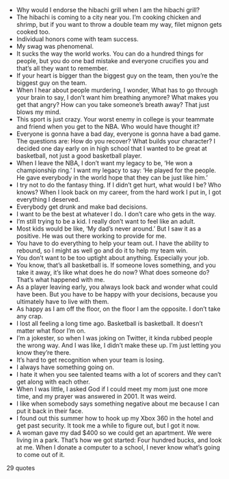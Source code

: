  - Why would I endorse the hibachi grill when I am the hibachi grill?
 - The hibachi is coming to a city near you. I’m cooking chicken and shrimp, but if you want to throw a double team my way, filet mignon gets cooked too.
 - Individual honors come with team success.
 - My swag was phenomenal.
 - It sucks the way the world works. You can do a hundred things for people, but you do one bad mistake and everyone crucifies you and that’s all they want to remember.
 - If your heart is bigger than the biggest guy on the team, then you’re the biggest guy on the team.
 - When I hear about people murdering, I wonder, What has to go through your brain to say, I don’t want him breathing anymore? What makes you get that angry? How can you take someone’s breath away? That just blows my mind.
 - This sport is just crazy. Your worst enemy in college is your teammate and friend when you get to the NBA. Who would have thought it?
 - Everyone is gonna have a bad day, everyone is gonna have a bad game. The questions are: How do you recover? What builds your character? I decided one day early on in high school that I wanted to be great at basketball, not just a good basketball player.
 - When I leave the NBA, I don’t want my legacy to be, ‘He won a championship ring.’ I want my legacy to say: ‘He played for the people. He gave everybody in the world hope that they can be just like him.’
 - I try not to do the fantasy thing. If I didn’t get hurt, what would I be? Who knows? When I look back on my career, from the hard work I put in, I got everything I deserved.
 - Everybody get drunk and make bad decisions.
 - I want to be the best at whatever I do. I don’t care who gets in the way.
 - I’m still trying to be a kid. I really don’t want to feel like an adult.
 - Most kids would be like, ‘My dad’s never around.’ But I saw it as a positive. He was out there working to provide for me.
 - You have to do everything to help your team out. I have the ability to rebound, so I might as well go and do it to help my team win.
 - You don’t want to be too uptight about anything. Especially your job.
 - You know, that’s all basketball is. If someone loves something, and you take it away, it’s like what does he do now? What does someone do? That’s what happened with me.
 - As a player leaving early, you always look back and wonder what could have been. But you have to be happy with your decisions, because you ultimately have to live with them.
 - As happy as I am off the floor, on the floor I am the opposite. I don’t take any crap.
 - I lost all feeling a long time ago. Basketball is basketball. It doesn’t matter what floor I’m on.
 - I’m a jokester, so when I was joking on Twitter, it kinda rubbed people the wrong way. And I was like, I didn’t make these up. I’m just letting you know they’re there.
 - It’s hard to get recognition when your team is losing.
 - I always have something going on.
 - I hate it when you see talented teams with a lot of scorers and they can’t get along with each other.
 - When I was little, I asked God if I could meet my mom just one more time, and my prayer was answered in 2001. It was weird.
 - I like when somebody says something negative about me because I can put it back in their face.
 - I found out this summer how to hook up my Xbox 360 in the hotel and get past security. It took me a while to figure out, but I got it now.
 - A woman gave my dad $400 so we could get an apartment. We were living in a park. That’s how we got started: Four hundred bucks, and look at me. When I donate a computer to a school, I never know what’s going to come out of it.

29 quotes